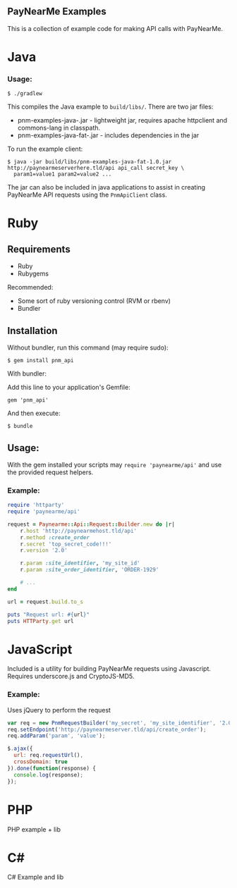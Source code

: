 PayNearMe Examples
------------------

This is a collection of example code for making API calls with PayNearMe.

Java
====

### Usage:

    $ ./gradlew

This compiles the Java example to `build/libs/`.  There are two jar files:

  * pnm-examples-java-<version>.jar - lightweight jar, requires apache httpclient and commons-lang
    in classpath.
  * pnm-examples-java-fat-<version>.jar - includes dependencies in the jar

To run the example client:

    $ java -jar build/libs/pnm-examples-java-fat-1.0.jar http://paynearmeserverhere.tld/api api_call secret_key \
      param1=value1 param2=value2 ...

The jar can also be included in java applications to assist in creating PayNearMe API requests using the `PnmApiClient`
class.

# Ruby

## Requirements

- Ruby
- Rubygems

Recommended:
- Some sort of ruby versioning control (RVM or rbenv)
- Bundler

## Installation

Without bundler, run this command (may require sudo):

    $ gem install pnm_api

With bundler:

Add this line to your application's Gemfile:

    gem 'pnm_api'

And then execute:

    $ bundle

## Usage:

With the gem installed your scripts may `require 'paynearme/api'` and use the provided request helpers.

### Example:

```ruby
require 'httparty'
require 'paynearme/api'

request = Paynearme::Api::Request::Builder.new do |r|
    r.host 'http://paynearmehost.tld/api'
    r.method :create_order
    r.secret 'top_secret_code!!!'
    r.version '2.0'

    r.param :site_identifier, 'my_site_id'
    r.param :site_order_identifier, 'ORDER-1929'

    # ...
end

url = request.build.to_s

puts "Request url: #{url}"
puts HTTParty.get url
```

JavaScript
==========

Included is a utility for building PayNearMe requests using Javascript.  Requires underscore.js and CryptoJS-MD5.

### Example:

Uses jQuery to perform the request

```javascript
var req = new PnmRequestBuilder('my_secret', 'my_site_identifier', '2.0');
req.setEndpoint('http://paynearmeserver.tld/api/create_order');
req.addParam('param', 'value');

$.ajax({
  url: req.requestUrl(),
  crossDomain: true
}).done(function(response) {
  console.log(response);
});
```

PHP
===

PHP example + lib

C#
===

C# Example and lib
